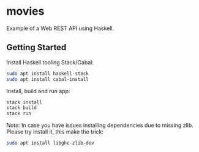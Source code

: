# movies

Example of a Web REST API using Haskell.

## Getting Started

Install Haskell tooling Stack/Cabal:

```bash
sudo apt install haskell-stack
sudo apt install cabal-install
```

Install, build and run app:

```bash
stack install
stack build
stack run
```

*Note:* In case you have issues installing dependencies due to missing zlib. Please try install it, this make the trick:

```bash
sudo apt install libghc-zlib-dev
```
